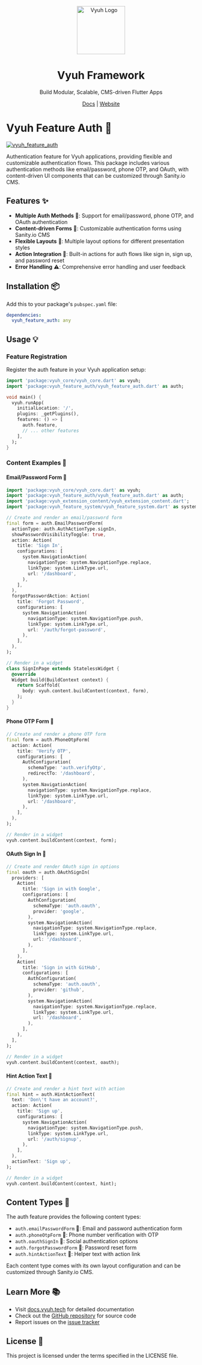 <p align="center">
  <a href="https://vyuh.tech">
    <img src="https://github.com/vyuh-tech.png" alt="Vyuh Logo" height="128" />
  </a>
  <h1 align="center">Vyuh Framework</h1>
  <p align="center">Build Modular, Scalable, CMS-driven Flutter Apps</p>
  <p align="center">
    <a href="https://docs.vyuh.tech">Docs</a> |
    <a href="https://vyuh.tech">Website</a>
  </p>
</p>

# Vyuh Feature Auth 🔐

[![vyuh_feature_auth](https://img.shields.io/pub/v/vyuh_feature_auth.svg?label=vyuh_feature_auth&logo=dart&color=blue&style=for-the-badge)](https://pub.dev/packages/vyuh_feature_auth)

Authentication feature for Vyuh applications, providing flexible and
customizable authentication flows. This package includes various authentication
methods like email/password, phone OTP, and OAuth, with content-driven UI
components that can be customized through Sanity.io CMS.

## Features ✨

- **Multiple Auth Methods** 🔑: Support for email/password, phone OTP, and OAuth
  authentication
- **Content-driven Forms** 📝: Customizable authentication forms using Sanity.io
  CMS
- **Flexible Layouts** 🎨: Multiple layout options for different presentation
  styles
- **Action Integration** 🔄: Built-in actions for auth flows like sign in, sign
  up, and password reset
- **Error Handling** ⚠️: Comprehensive error handling and user feedback

## Installation 📦

Add this to your package's `pubspec.yaml` file:

```yaml
dependencies:
  vyuh_feature_auth: any
```

## Usage 💡

### Feature Registration

Register the auth feature in your Vyuh application setup:

```dart
import 'package:vyuh_core/vyuh_core.dart' as vyuh;
import 'package:vyuh_feature_auth/vyuh_feature_auth.dart' as auth;

void main() {
  vyuh.runApp(
    initialLocation: '/',
    plugins: _getPlugins(),
    features: () => [
      auth.feature,
      // ... other features
    ],
  );
}
```

### Content Examples 🎯

#### Email/Password Form 📧

```dart
import 'package:vyuh_core/vyuh_core.dart' as vyuh;
import 'package:vyuh_feature_auth/vyuh_feature_auth.dart' as auth;
import 'package:vyuh_extension_content/vyuh_extension_content.dart';
import 'package:vyuh_feature_system/vyuh_feature_system.dart' as system;

// Create and render an email/password form
final form = auth.EmailPasswordForm(
  actionType: auth.AuthActionType.signIn,
  showPasswordVisibilityToggle: true,
  action: Action(
    title: 'Sign In',
    configurations: [
      system.NavigationAction(
        navigationType: system.NavigationType.replace,
        linkType: system.LinkType.url,
        url: '/dashboard',
      ),
    ],
  ),
  forgotPasswordAction: Action(
    title: 'Forgot Password',
    configurations: [
      system.NavigationAction(
        navigationType: system.NavigationType.push,
        linkType: system.LinkType.url,
        url: '/auth/forgot-password',
      ),
    ],
  ),
);

// Render in a widget
class SignInPage extends StatelessWidget {
  @override
  Widget build(BuildContext context) {
    return Scaffold(
      body: vyuh.content.buildContent(context, form),
    );
  }
}
```

#### Phone OTP Form 📱

```dart
// Create and render a phone OTP form
final form = auth.PhoneOtpForm(
  action: Action(
    title: 'Verify OTP',
    configurations: [
      AuthConfiguration(
        schemaType: 'auth.verifyOtp',
        redirectTo: '/dashboard',
      ),
      system.NavigationAction(
        navigationType: system.NavigationType.replace,
        linkType: system.LinkType.url,
        url: '/dashboard',
      ),
    ],
  ),
);

// Render in a widget
vyuh.content.buildContent(context, form);
```

#### OAuth Sign In 🔗

```dart
// Create and render OAuth sign in options
final oauth = auth.OAuthSignIn(
  providers: [
    Action(
      title: 'Sign in with Google',
      configurations: [
        AuthConfiguration(
          schemaType: 'auth.oauth',
          provider: 'google',
        ),
        system.NavigationAction(
          navigationType: system.NavigationType.replace,
          linkType: system.LinkType.url,
          url: '/dashboard',
        ),
      ],
    ),
    Action(
      title: 'Sign in with GitHub',
      configurations: [
        AuthConfiguration(
          schemaType: 'auth.oauth',
          provider: 'github',
        ),
        system.NavigationAction(
          navigationType: system.NavigationType.replace,
          linkType: system.LinkType.url,
          url: '/dashboard',
        ),
      ],
    ),
  ],
);

// Render in a widget
vyuh.content.buildContent(context, oauth);
```

#### Hint Action Text 💭

```dart
// Create and render a hint text with action
final hint = auth.HintActionText(
  text: 'Don\'t have an account?',
  action: Action(
    title: 'Sign up',
    configurations: [
      system.NavigationAction(
        navigationType: system.NavigationType.push,
        linkType: system.LinkType.url,
        url: '/auth/signup',
      ),
    ],
  ),
  actionText: 'Sign up',
);

// Render in a widget
vyuh.content.buildContent(context, hint);
```

## Content Types 📝

The auth feature provides the following content types:

- `auth.emailPasswordForm` 📧: Email and password authentication form
- `auth.phoneOtpForm` 📱: Phone number verification with OTP
- `auth.oauthSignIn` 🔗: Social authentication options
- `auth.forgotPasswordForm` 🔑: Password reset form
- `auth.hintActionText` 💭: Helper text with action link

Each content type comes with its own layout configuration and can be customized
through Sanity.io CMS.

## Learn More 📚

- Visit [docs.vyuh.tech](https://docs.vyuh.tech) for detailed documentation
- Check out the [GitHub repository](https://github.com/vyuh-tech/vyuh) for
  source code
- Report issues on the [issue tracker](https://github.com/vyuh-tech/vyuh/issues)

## License 📄

This project is licensed under the terms specified in the LICENSE file.
